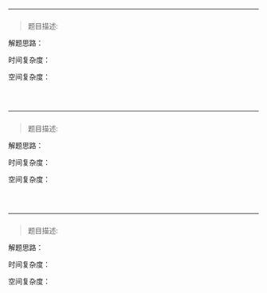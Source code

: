 




---------------------------
##### 
>题目描述:

解题思路：

时间复杂度：

空间复杂度：

```cpp

```

<br>



---------------------------
##### 
>题目描述:

解题思路：

时间复杂度：

空间复杂度：

```cpp

```

<br>



---------------------------
##### 
>题目描述:

解题思路：

时间复杂度：

空间复杂度：

```cpp

```

<br>

